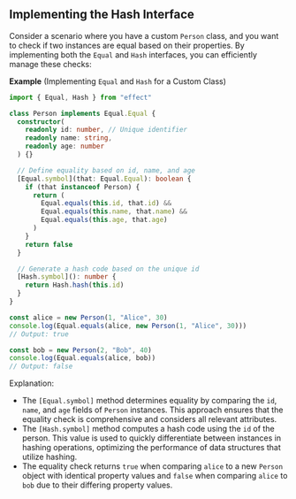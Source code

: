 ## Implementing the Hash Interface

Consider a scenario where you have a custom `Person` class, and you want to check if two instances are equal based on their properties.
By implementing both the `Equal` and `Hash` interfaces, you can efficiently manage these checks:

**Example** (Implementing `Equal` and `Hash` for a Custom Class)

```ts twoslash
import { Equal, Hash } from "effect"

class Person implements Equal.Equal {
  constructor(
    readonly id: number, // Unique identifier
    readonly name: string,
    readonly age: number
  ) {}

  // Define equality based on id, name, and age
  [Equal.symbol](that: Equal.Equal): boolean {
    if (that instanceof Person) {
      return (
        Equal.equals(this.id, that.id) &&
        Equal.equals(this.name, that.name) &&
        Equal.equals(this.age, that.age)
      )
    }
    return false
  }

  // Generate a hash code based on the unique id
  [Hash.symbol](): number {
    return Hash.hash(this.id)
  }
}

const alice = new Person(1, "Alice", 30)
console.log(Equal.equals(alice, new Person(1, "Alice", 30)))
// Output: true

const bob = new Person(2, "Bob", 40)
console.log(Equal.equals(alice, bob))
// Output: false
```

Explanation:

- The `[Equal.symbol]` method determines equality by comparing the `id`, `name`, and `age` fields of `Person` instances. This approach ensures that the equality check is comprehensive and considers all relevant attributes.
- The `[Hash.symbol]` method computes a hash code using the `id` of the person. This value is used to quickly differentiate between instances in hashing operations, optimizing the performance of data structures that utilize hashing.
- The equality check returns `true` when comparing `alice` to a new `Person` object with identical property values and `false` when comparing `alice` to `bob` due to their differing property values.
